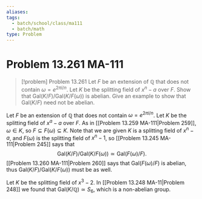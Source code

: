 ```yaml
---
aliases: 
tags:
  - batch/school/class/ma111
  - batch/math
type: Problem
---
```

# Problem 13.261 MA-111

> [!problem] Problem 13.261
> Let $F$ be an extension of $\mathbb{Q}$ that does not contain $\omega=e^{2\pi i/n}$. Let $K$ be the splitting field of $x^{n}-a$ over $F$. Show that $\text{Gal}(K/F)/\text{Gal}(K/F(\omega))$ is abelian. Give an example to show that $\text{Gal}(K/F)$ need not be abelian.

Let $F$ be an extension of $\mathbb{Q}$ that does not contain $\omega=e^{2\pi i/n}$. Let $K$ be the splitting field of $x^{a}-a$ over $F$. As in [[Problem 13.259 MA-111|Problem 259]], $\omega \in K$, so $F\subseteq F(\omega)\subseteq K$. Note that we are given $K$ is a splitting field of $x^{n}-a$, and $F(\omega)$ is the splitting field of $x^{n}-1$, so [[Problem 13.245 MA-111|Problem 245]] says that
$$
\text{Gal}(K/F)/\text{Gal}(K/F(\omega)) \simeq \text{Gal}(F(\omega )/F).
$$
[[Problem 13.260 MA-111|Problem 260]] says that $\text{Gal}(F(\omega)/F)$ is abelian, thus $\text{Gal}(K/F)/\text{Gal}(K/F(\omega))$ must be as well.

Let $K$ be the splitting field of $x^{3}-2$. In [[Problem 13.248 MA-11|Problem 248]] we found that $\text{Gal}(K/\mathbb{Q})\simeq S_{6}$, which is a non-abelian group. 
